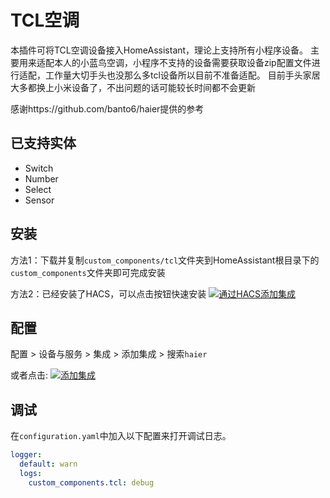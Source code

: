 # TCL空调

本插件可将TCL空调设备接入HomeAssistant，理论上支持所有小程序设备。
主要用来适配本人的小蓝鸟空调，小程序不支持的设备需要获取设备zip配置文件进行适配，工作量大切手头也没那么多tcl设备所以目前不准备适配。
目前手头家居大多都换上小米设备了，不出问题的话可能较长时间都不会更新

感谢https://github.com/banto6/haier提供的参考
## 已支持实体
- Switch
- Number
- Select
- Sensor

## 安装

方法1：下载并复制`custom_components/tcl`文件夹到HomeAssistant根目录下的`custom_components`文件夹即可完成安装

方法2：已经安装了HACS，可以点击按钮快速安装 [![通过HACS添加集成](https://my.home-assistant.io/badges/hacs_repository.svg)](https://my.home-assistant.io/redirect/hacs_repository/?owner=banto6&repository=haier&category=integration)

## 配置

配置 > 设备与服务 >  集成 >  添加集成 > 搜索`haier`

或者点击: [![添加集成](https://my.home-assistant.io/badges/config_flow_start.svg)](https://my.home-assistant.io/redirect/config_flow_start?domain=haier)


## 调试
在`configuration.yaml`中加入以下配置来打开调试日志。

```yaml
logger:
  default: warn
  logs:
    custom_components.tcl: debug
```
